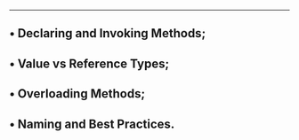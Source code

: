 -----------------------------------------------
• Declaring and Invoking Methods;
--------------------------------------------------
• Value vs Reference Types;
--------------------------------------------------
• Overloading Methods;
----------------------------------------------------
• Naming and Best Practices.
-----------------------------------------------------
